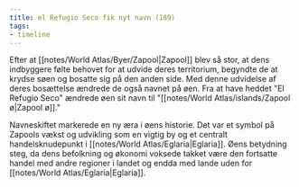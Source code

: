 ```yaml
---
title: el Refugio Seco fik nyt navn (189)
tags: 
- timeline 
---
```

Efter at [[notes/World Atlas/Byer/Zapool|Zapool]] blev så stor, at dens indbyggere følte behovet for at udvide deres territorium, begyndte de at krydse søen og bosatte sig på den anden side. Med denne udvidelse af deres bosættelse ændrede de også navnet på øen. Fra at have heddet "El Refugio Seco" ændrede øen sit navn til "[[notes/World Atlas/islands/Zapool ø|Zapool ø]]."

Navneskiftet markerede en ny æra i øens historie. Det var et symbol på Zapools vækst og udvikling som en vigtig by og et centralt handelsknudepunkt i [[notes/World Atlas/Eglaria|Eglaria]]. Øens betydning steg, da dens befolkning og økonomi voksede takket være den fortsatte handel med andre regioner i landet og endda med lande uden for [[notes/World Atlas/Eglaria|Eglaria]].